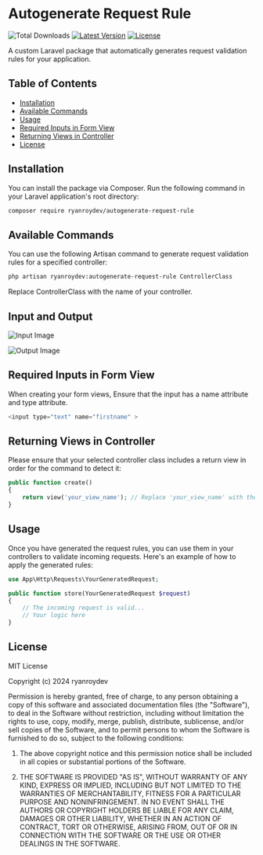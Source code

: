 # Autogenerate Request Rule

![Total Downloads](https://img.shields.io/packagist/dt/ryanroydev/autogenerate-request-rule.svg?style=flat-square)
[![Latest Version](https://img.shields.io/github/release/ryanroydev/autogenerate-request-rule.svg?style=flat-square)](https://github.com/ryanroydev/autogenerate-request-rule/releases)
[![License](https://img.shields.io/badge/license-MIT-brightgreen.svg)](LICENSE)

A custom Laravel package that automatically generates request validation rules for your application.



## Table of Contents

- [Installation](#installation)
- [Available Commands](#available-commands)
- [Usage](#usage)
- [Required Inputs in Form View](#required-inputs-in-form-view)
- [Returning Views in Controller](#returning-views-in-controller)
- [License](#license)

## Installation

You can install the package via Composer. Run the following command in your Laravel application's root directory:

```bash
composer require ryanroydev/autogenerate-request-rule

```
## Available Commands

You can use the following Artisan command to generate request validation rules for a specified controller:

```bash
php artisan ryanroydev:autogenerate-request-rule ControllerClass

```

Replace ControllerClass with the name of your controller.

## Input and Output 
![Input Image](https://ryanroydev.github.io/autogenerate-request-rule/input.PNG)

![Output Image](https://ryanroydev.github.io/autogenerate-request-rule/output.PNG)

## Required Inputs in Form View

When creating your form views, Ensure that the input has a name attribute and type attribute.

```php
<input type="text" name="firstname" >
```

## Returning Views in Controller

Please ensure that your selected controller class includes a return view in order for the command to detect it:

```php
public function create()
{
    return view('your_view_name'); // Replace 'your_view_name' with the actual view file name
}
```

## Usage

Once you have generated the request rules, you can use them in your controllers to validate incoming requests. Here's an example of how to apply the generated rules:


```php
use App\Http\Requests\YourGeneratedRequest;

public function store(YourGeneratedRequest $request)
{
    // The incoming request is valid...
    // Your logic here
}
```

## License

MIT License

Copyright (c) 2024 ryanroydev

Permission is hereby granted, free of charge, to any person obtaining a copy of this software and associated documentation files (the "Software"), to deal in the Software without restriction, including without limitation the rights to use, copy, modify, merge, publish, distribute, sublicense, and/or sell copies of the Software, and to permit persons to whom the Software is furnished to do so, subject to the following conditions:

1. The above copyright notice and this permission notice shall be included in all copies or substantial portions of the Software.

2. THE SOFTWARE IS PROVIDED "AS IS", WITHOUT WARRANTY OF ANY KIND, EXPRESS OR IMPLIED, INCLUDING BUT NOT LIMITED TO THE WARRANTIES OF MERCHANTABILITY, FITNESS FOR A PARTICULAR PURPOSE AND NONINFRINGEMENT. IN NO EVENT SHALL THE AUTHORS OR COPYRIGHT HOLDERS BE LIABLE FOR ANY CLAIM, DAMAGES OR OTHER LIABILITY, WHETHER IN AN ACTION OF CONTRACT, TORT OR OTHERWISE, ARISING FROM, OUT OF OR IN CONNECTION WITH THE SOFTWARE OR THE USE OR OTHER DEALINGS IN THE SOFTWARE.

